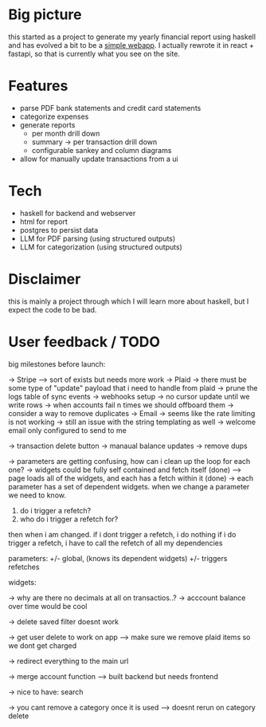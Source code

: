 # Big picture

this started as a project to generate my yearly financial report using haskell
and has evolved a bit to be a [simple webapp](https://myfinancereport.com/).
I actually rewrote it in react + fastapi, so that is currently what you see on the site.

# Features

- parse PDF bank statements and credit card statements
- categorize expenses
- generate reports
  - per month drill down
  - summary -> per transaction drill down
  - configurable sankey and column diagrams
- allow for manually update transactions from a ui

# Tech

- haskell for backend and webserver
- html for report
- postgres to persist data
- LLM for PDF parsing (using structured outputs)
- LLM for categorization (using structured outputs)

# Disclaimer

this is mainly a project through which I will learn more about haskell, but I expect the code to be bad.


# User feedback / TODO

big milestones before launch:

-> Stripe
  --> sort of exists but needs more work
-> Plaid
  -> there must be some type of "update" payload that i need to handle from plaid
  -> prune the logs table of sync events
  -> webhooks setup
  -> no cursor update until we write rows
  -> when accounts fail n times we should offboard them
  -> consider a way to remove duplicates
-> Email
  -> seems like the rate limiting is not working
  -> still an issue with the string templating as well
  -> welcome email only configured to send to me

-> transaction delete button
-> manaual balance updates
-> remove dups

-> parameters are getting confusing, how can i clean up the loop for each one?
  -> widgets could be fully self contained and fetch itself (done)
  --> page loads all of the widgets, and each has a fetch within it (done)
  -> each parameter has a set of dependent widgets. when we change a parameter we need to know.

  1. do i trigger a refetch?
  2. who do i trigger a refetch for?

  then when i am changed. if i dont trigger a refetch, i do nothing
  if i do trigger a refetch, i have to call the refetch of all my dependencies

  parameters:
  +/- global, (knows its dependent widgets)
  +/- triggers refetches

  widgets:



-> why are there no decimals at all on transactios..?
-> acccount balance over time would be cool

-> delete saved filter doesnt work

-> get user delete to work on app
--> make sure we remove plaid items so we dont get charged

-> redirect everything to the main url

-> merge account function
--> built backend but needs frontend

-> nice to have: search

-> you cant remove a category once it is used
--> doesnt rerun on category delete



